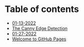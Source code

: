# Table of contents

* [01-13-2022](README.md)
* [The Canny Edge Detection](01-25-2022.md)
* [01-27-2022](01-27-2022.md)
* [Welcome to GitHub Pages](<README (1).md>)
